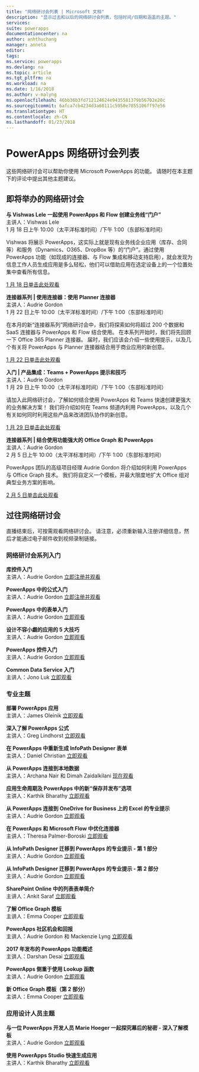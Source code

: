 ```yaml
---
title: "网络研讨会列表 | Microsoft 文档"
description: "显示过去和以后的网络研讨会列表，包括时间/日期和涵盖的主题。"
services: 
suite: powerapps
documentationcenter: na
author: anhthuchang
manager: anneta
editor: 
tags: 
ms.service: powerapps
ms.devlang: na
ms.topic: article
ms.tgt_pltfrm: na
ms.workload: na
ms.date: 1/16/2018
ms.author: v-malyng
ms.openlocfilehash: 46bb36b3fd712124624e9435581379b56702e20c
ms.sourcegitcommit: 6afca7cb4234d3a60111c5950e7855106ff97e56
ms.translationtype: HT
ms.contentlocale: zh-CN
ms.lasthandoff: 01/23/2018
---
```

# <a name="powerapps-webinar-listing"></a>PowerApps 网络研讨会列表 #
这些网络研讨会可以帮助你使用 Microsoft PowerApps 的功能。 请随时在本主题下的评论中提出其他主题建议。

## <a name="upcoming-webinars"></a>即将举办的网络研讨会 ##
**与 Vishwas Lele 一起使用 PowerApps 和 Flow 创建业务线“门户”**
<br>主讲人：Vishwas Lele
<br>1 月 18 日上午 10:00（太平洋标准时间）/下午 1:00（东部标准时间）

Vishwas 将展示 PowerApps，这实际上就是现有业务线企业应用（库存、合同等）和服务（Dynamics、O365、DropBox 等）的“门户”。通过使用 PowerApps 功能（如现成的连接器、与 Flow 集成和移动支持启用），就会发现为信息工作人员生成应用是多么轻松，他们可以借助应用在选定设备上的一个位置处集中查看所有信息。  

[1 月 18 日单击此处观看](http://www.youtube.com/watch?v=eSMAAFHK44c)

**连接器系列 | 使用连接器：使用 Planner 连接器**
<br>主讲人：Audrie Gordon
<br>1 月 22 日上午 10:00（太平洋标准时间）/下午 1:00（东部标准时间）

在本月的新“连接器系列”网络研讨会中，我们将探索如何将超过 200 个数据和 SaaS 连接器与 PowerApps 和 Flow 结合使用。 在本系列开始时，我们将先回顾一下 Office 365 Planner 连接器。 届时，我们应该会介绍一些使用提示，以及几个有关将 PowerApps 与 Planner 连接器结合用于商业应用的新创意。

[1 月 22 日单击此处观看](https://www.youtube.com/watch?v=NBPL9Uw7qzg)

**入门 | 产品集成：Teams + PowerApps 提示和技巧**
<br>主讲人：Audrie Gordon
<br>1 月 29 日上午 10:00（太平洋标准时间）/下午 1:00（东部标准时间）

请加入此网络研讨会，了解如何结合使用 PowerApps 和 Teams 快速创建更强大的业务解决方案！ 我们将介绍如何在 Teams 频道内利用 PowerApps，以及几个有关如何同时利用这些产品来改进团队协作的新创意。

[1 月 29 日单击此处观看](https://www.youtube.com/watch?v=obBQk-aSElI)

**连接器系列 | 结合使用功能强大的 Office Graph 和 PowerApps**
<br>主讲人：Audrie Gordon
<br>2 月 5 日上午 10:00（太平洋标准时间）/下午 1:00（东部标准时间）

PowerApps 团队的高级项目经理 Audrie Gordon 将介绍如何利用 PowerApps 与 Office Graph 技术。 我们将自定义一个模板，并最大限度地扩大 Office 组对典型业务方案的影响。

[2 月 5 日单击此处观看](https://www.youtube.com/watch?v=AOGGyoElGaQ)

## <a name="past-webinars"></a>过往网络研讨会 ##
直播结束后，可按需观看网络研讨会。 请注意，必须重新输入注册详细信息，然后才能通过电子邮件收到视频录制链接。

### <a name="getting-started-webinar-series"></a>网络研讨会系列入门 ###
**库控件入门**
<br>主讲人：Audrie Gordon [立即注册并观看](https://info.microsoft.com/US-EAD-WBNR-FY17-02Feb-28-GettingStartedwithPowerAppsGalleries300759_01Registration-ForminBody.html)

**PowerApps 中的公式入门**
<br>主讲人：Audrie Gordon [立即注册并观看](https://info.microsoft.com/US-EAD-WBNR-FY17-03Mar-14-GettingStartedwithPowerAppsFormulas300770_01Registration-ForminBody.html)

**PowerApps 中的表单入门**
<br>主讲人：Audrie Gordon [立即观看](https://www.youtube.com/watch?v=WnuwLkNbWk4)

**设计不容小觑的应用的 5 大技巧**
<br>主讲人：Audrie Gordon [立即观看](https://www.youtube.com/watch?v=Ql-pK9ixKxw)

**PowerApps 控件入门**
<br>主讲人：Audrie Gordon [立即观看](https://www.youtube.com/watch?v=lUo0DXvJENI)

**Common Data Service 入门**
<br>主讲人：Jono Luk [立即观看](https://info.microsoft.com/US-PowerBI-WBNR-FY17-04Apr-18-GettingStartedwiththeCommonDataServices312618_01Registration-ForminBody.html)

### <a name="pro-topics"></a>专业主题 ###
**部署 PowerApps 应用**
<br>主讲人：James Oleinik [立即观看](https://www.youtube.com/watch?v=LF49hFB14Cs)

**深入了解 PowerApps 公式**
<br>主讲人：Greg Lindhorst [立即观看](https://www.youtube.com/watch?v=PuePMMuj5ps)

**在 PowerApps 中重新生成 InfoPath Designer 表单**
<br>主讲人：Daniel Christian [立即观看](https://www.youtube.com/watch?v=ohQcxcVZSK4)

**从 PowerApps 连接到本地数据**
<br>主讲人：Archana Nair 和 Dimah Zaidalkilani [现在观看](https://www.youtube.com/watch?v=YBdO2MAulx8)

**应用生命周期及 PowerApps 中的新“保存并发布”选项**
<br>主讲人：Karthik Bharathy [立即观看](https://www.youtube.com/watch?v=Np3DXBQvq2I)

**从 PowerApps 连接到 OneDrive for Business 上的 Excel 的专业提示**
<br>主讲人：Audrie Gordon [立即观看](https://www.youtube.com/watch?v=WPhux5_3Sfs)

**在 PowerApps 和 Microsoft Flow 中优化连接器**
<br>主讲人：Theresa Palmer-Boroski [立即观看](https://www.youtube.com/watch?v=6jwt4qXA2IQ)

**从 InfoPath Designer 迁移到 PowerApps 的专业提示 - 第 1 部分**
<br>主讲人：Audrie Gordon [立即观看](https://www.youtube.com/watch?v=EZ09dRuiWLw)

**从 InfoPath Designer 迁移到 PowerApps 的专业提示 - 第 2 部分**
<br>主讲人：Audrie Gordon [立即观看](https://www.youtube.com/watch?v=Bm2XePxLcSM)

**SharePoint Online 中的列表表单简介**
<br>主讲人：Ankit Saraf [立即观看](https://www.youtube.com/watch?v=3dCwg6wtViI)

**了解 Office Graph 模板**
<br>主讲人：Emma Cooper [立即观看](https://www.youtube.com/watch?v=SwLNN3tPVNs)

**PowerApps 社区机会和回报**
<br> 主讲人：Audrie Gordon 和 Mackenzie Lyng [立即观看](https://www.youtube.com/watch?v=MTIkTPUgDSY)

**2017 年发布的 PowerApps 功能概述**
<br>主讲人：Darshan Desai [立即观看](https://www.youtube.com/watch?v=XFMh8-zLkEM)

**PowerApps 侧重于使用 Lookup 函数**
<br>主讲人：Audrie Gordon [立即观看](https://www.youtube.com/watch?v=uTPtNaSK_gc)

**新 Office Graph 模板（第 2 部分）**
<br>主讲人：Emma Cooper [立即观看](https://www.youtube.com/watch?v=9PopTeLdpmU)

### <a name="app-designer-topics"></a>应用设计人员主题 ###
**与一位 PowerApps 开发人员 Marie Hoeger 一起探究幕后的秘密 - 深入了解模板**
<br>主讲人：Audrie Gordon [立即观看](https://www.youtube.com/watch?v=YF3DKZxlUdM)

**使用 PowerApps Studio 快速生成应用**
<br>主讲人：Karthik Bharathy [立即观看](https://www.youtube.com/watch?v=us85WpXe4cA)
